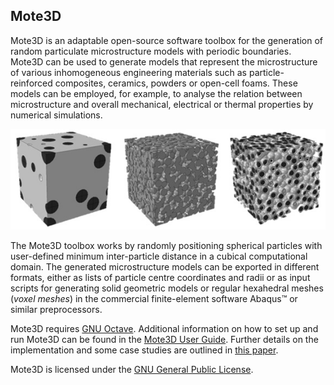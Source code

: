 ## Mote3D

Mote3D is an adaptable open-source software toolbox for the generation of random particulate 
microstructure models with periodic boundaries. Mote3D can be used to generate models 
that represent the microstructure of various inhomogeneous engineering materials such 
as particle-reinforced composites, ceramics, powders or open-cell foams. These models 
can be employed, for example, to analyse the relation between microstructure and 
overall mechanical, electrical or thermal properties by numerical simulations.

![Exemplary microstructure models](docs/examples/microstructures.jpg "Microstructure models")

The Mote3D toolbox works by randomly positioning spherical particles with user-defined 
minimum inter-particle distance in a cubical computational domain. The generated 
microstructure models can be exported in different formats, either as lists of particle 
centre coordinates and radii or as input scripts for generating solid geometric models 
or regular hexahedral meshes (*voxel meshes*) in the commercial finite-element software
Abaqus&#8482; or similar preprocessors.

Mote3D requires [GNU Octave](http://www.gnu.org/software/octave/download.html). Additional
information on how to set up and run Mote3D can be found in the [Mote3D User Guide](Mote3D_main/docs/Mote3D%20User%20Guide.pdf). 
Further details on the implementation and some case studies are outlined in [this paper](https://doi.org/10.1088/1361-651X/aa629a).

Mote3D is licensed under the [GNU General Public License](LICENSE.txt).
